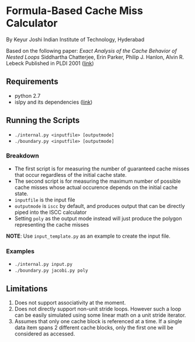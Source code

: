 # Formula-Based Cache Miss Calculator

By Keyur Joshi
Indian Institute of Technology, Hyderabad

Based on the following paper:
*Exact Analysis of the Cache Behavior of Nested Loops*
Siddhartha Chatterjee, Erin Parker, Philip J. Hanlon, Alvin R. Lebeck
Published in PLDI 2001
([link](http://dl.acm.org/citation.cfm?id=378859))

## Requirements
* python 2.7
* islpy and its dependencies ([link](https://documen.tician.de/islpy/))

## Running the Scripts
* `./internal.py <inputfile> [outputmode]`
* `./boundary.py <inputfile> [outputmode]`

### Breakdown
* The first script is for measuring the number of guaranteed cache misses that occur regardless of the initial cache state.
* The second script is for measuring the maximum number of possible cache misses whose actual occurence depends on the initial cache state.
* `inputfile` is the input file
* `outputmode` is `iscc` by default, and produces output that can be directly piped into the ISCC calculator
* Setting `poly` as the output mode instead will just produce the polygon representing the cache misses

**NOTE**: Use `input_template.py` as an example to create the input file.

### Examples

* `./internal.py input.py`
* `./boundary.py jacobi.py poly`

## Limitations

1. Does not support associativity at the moment.
2. Does not directly support non-unit stride loops. However such a loop can be easily simulated using some linear math on a unit stride iterator.
3. Assumes that only one cache block is referenced at a time. If a single data item spans 2 different cache blocks, only the first one will be considered as accessed.
